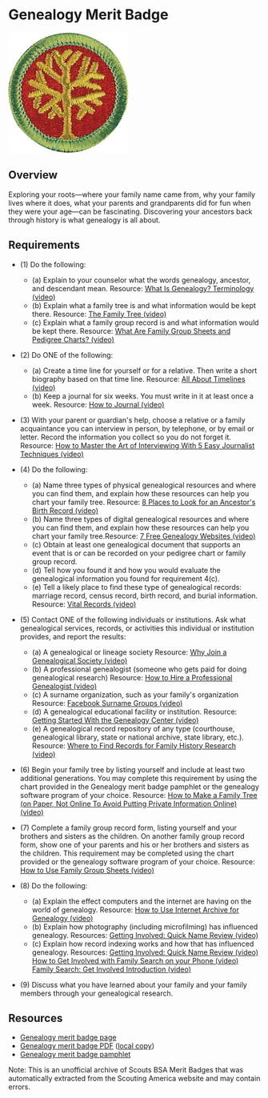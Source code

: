 

# Genealogy Merit Badge

![Genealogy Merit Badge](images/genealogy-merit-badge.jpg)

## Overview



Exploring your roots—where your family name came from, why your family lives where it does, what your parents and grandparents did for fun when they were your age—can be fascinating. Discovering your ancestors back through history is what genealogy is all about.

## Requirements

* (1) Do the following:
    * (a) Explain to your counselor what the words genealogy, ancestor, and descendant mean. Resource: [What Is Genealogy? Terminology (video)](https://www.youtube.com/watch?v=7V-nmASSPRk)
    * (b) Explain what a family tree is and what information would be kept there. Resource: [The Family Tree (video)](https://www.youtube.com/watch?v=PM79Epw_cp8)
    * (c) Explain what a family group record is and what information would be kept there. Resource: [What Are Family Group Sheets and Pedigree Charts? (video)](https://www.youtube.com/watch?v=mLJhNZk-BGg)


* (2) Do ONE of the following:
    * (a) Create a time line for yourself or for a relative. Then write a short biography based on that time line. Resource: [All About Timelines (video)](https://www.youtube.com/watch?v=_hKMBqEUE1w&t=95s)
    * (b) Keep a journal for six weeks. You must write in it at least once a week. Resource: [How to Journal (video)](https://www.youtube.com/watch?v=TKOrVpuvvMA&t=52s)


* (3) With your parent or guardian's help, choose a relative or a family acquaintance you can interview in person, by telephone, or by email or letter. Record the information you collect so you do not forget it. Resource:  [How to Master the Art of Interviewing With 5 Easy Journalist Techniques (video)](https://www.youtube.com/watch?v=NWDL_UYMc7Q)
* (4) Do the following:
    * (a) Name three types of physical genealogical resources and where you can find them, and explain how these resources can help you chart your family tree. Resource: [8 Places to Look for an Ancestor's Birth Record (video)](https://www.youtube.com/watch?v=vhCBJEAdzkM)
    * (b) Name three types of digital genealogical resources and where you can find them, and explain how these resources can help you chart your family tree.Resource: [7 Free Genealogy Websites (video)](https://www.youtube.com/watch?v=WQ6ELtmhnyQ)
    * (c) Obtain at least one genealogical document that supports an event that is or can be recorded on your pedigree chart or family group record.
    * (d) Tell how you found it and how you would evaluate the genealogical information you found for requirement 4(c).
    * (e) Tell a likely place to find these type of genealogical records: marriage record, census record, birth record, and burial information. Resource: [Vital Records (video)](https://www.youtube.com/watch?v=N5NT3-zvRhs)


* (5) Contact ONE of the following individuals or institutions. Ask what genealogical services, records, or activities this individual or institution provides, and report the results:
    * (a) A genealogical or lineage society Resource: [Why Join a Genealogical Society (video)](https://www.youtube.com/watch?v=bkMS7rfYK4s)
    * (b) A professional genealogist (someone who gets paid for doing genealogical research) Resource: [How to Hire a Professional Genealogist (video)](https://www.youtube.com/watch?v=qDSXuz8l9es)
    * (c) A surname organization, such as your family's organization Resource: [Facebook Surname Groups (video)](https://www.youtube.com/watch?v=fv9vpbktRhs)
    * (d) A genealogical educational facility or institution. Resource: [Getting Started With the Genealogy Center (video)](https://www.youtube.com/watch?v=Umga_tVIME8)
    * (e) A genealogical record repository of any type (courthouse, genealogical library, state or national archive, state library, etc.). Resource: [Where to Find Records for Family History Research (video)](https://www.youtube.com/watch?v=9HH-dtvTSOw)


* (6) Begin your family tree by listing yourself and include at least two additional generations. You may complete this requirement by using the chart provided in the Genealogy merit badge pamphlet or the genealogy software program of your choice. Resource:  [How to Make a Family Tree (on Paper, Not Online To Avoid Putting Private Information Online) (video)](https://www.youtube.com/watch?v=Ci55EXJtlDM)
* (7) Complete a family group record form, listing yourself and your brothers and sisters as the children. On another family group record form, show one of your parents and his or her brothers and sisters as the children. This requirement may be completed using the chart provided or the genealogy software program of your choice. Resource:  [How to Use Family Group Sheets (video)](https://www.youtube.com/watch?v=nb2C3z7C_R8)
* (8) Do the following:
    * (a) Explain the effect computers and the internet are having on the world of genealogy. Resource: [How to Use Internet Archive for Genealogy (video)](https://www.youtube.com/watch?v=Ltc0EjJzB5k)
    * (b) Explain how photography (including microfilming) has influenced genealogy. Resources: [Getting Involved: Quick Name Review (video)](https://www.youtube.com/watch?v=tP-m8IWX6vU&ab_channel=FamilyHistorywithChris)
    * (c) Explain how record indexing works and how that has influenced genealogy. Resources: [Getting Involved: Quick Name Review (video)](https://www.youtube.com/watch?v=tP-m8IWX6vU&ab_channel=FamilyHistorywithChris) [How to Get Involved with Family Search on your Phone (video)](https://www.youtube.com/watch?v=cFjbF7sGNoA) [Family Search: Get Involved Introduction (video)](https://www.youtube.com/watch?v=fzd619Xv7N8)


* (9) Discuss what you have learned about your family and your family members through your genealogical research.


## Resources

- [Genealogy merit badge page](https://www.scouting.org/merit-badges/genealogy/)
- [Genealogy merit badge PDF](https://filestore.scouting.org/filestore/Merit_Badge_ReqandRes/Pamphlets/Genealogy.pdf) ([local copy](files/genealogy-merit-badge.pdf))
- [Genealogy merit badge pamphlet](https://www.scoutshop.org/genealogy-merit-badge-pamphlet-660396.html)

Note: This is an unofficial archive of Scouts BSA Merit Badges that was automatically extracted from the Scouting America website and may contain errors.
